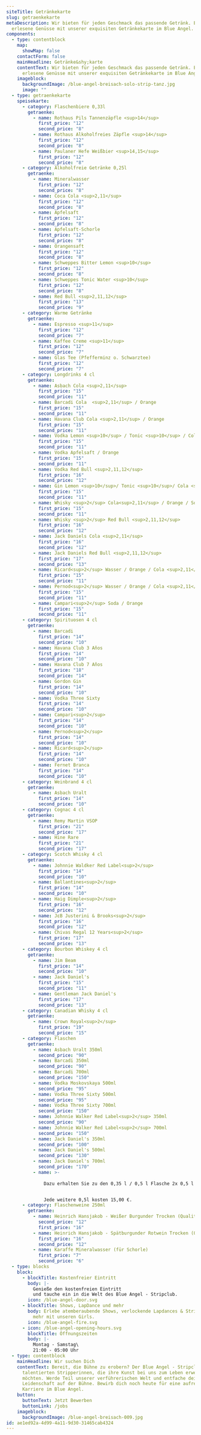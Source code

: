 ```yaml
---
siteTitle: Getränkekarte
slug: getraenkekarte
metaDescription: Wir bieten für jeden Geschmack das passende Getränk. Erlebe
  erlesene Genüsse mit unserer exquisiten Getränkekarte im Blue Angel.
components:
  - type: contentblock
    map:
      showMap: false
    contactForm: false
    mainHeadline: Getränke&shy;karte
    contentText: Wir bieten für jeden Geschmack das passende Getränk. Erlebe
      erlesene Genüsse mit unserer exquisiten Getränkekarte im Blue Angel.
    imageblock:
      backgroundImage: /blue-angel-breisach-solo-strip-tanz.jpg
      image: ""
  - type: getraenkekarte
    speisekarte:
      - category: Flaschenbiere 0,33l
        getraenke:
          - name: Rothaus Pils Tannenzäpfle <sup>14</sup>
            first_price: "12"
            second_price: "8"
          - name: Rothaus Alkoholfreies Zäpfle <sup>14</sup>
            first_price: "12"
            second_price: "8"
          - name: Paulaner Hefe Weißbier <sup>14,15</sup>
            first_price: "12"
            second_price: "8"
      - category: Alkoholfreie Getränke 0,25l
        getraenke:
          - name: Mineralwasser
            first_price: "12"
            second_price: "8"
          - name: Coca Cola <sup>2,11</sup>
            first_price: "12"
            second_price: "8"
          - name: Apfelsaft
            first_price: "12"
            second_price: "8"
          - name: Apfelsaft-Schorle
            first_price: "12"
            second_price: "8"
          - name: Orangensaft
            first_price: "12"
            second_price: "8"
          - name: Schweppes Bitter Lemon <sup>10</sup>
            first_price: "12"
            second_price: "8"
          - name: Schweppes Tonic Water <sup>10</sup>
            first_price: "12"
            second_price: "8"
          - name: Red Bull <sup>2,11,12</sup>
            first_price: "13"
            second_price: "9"
      - category: Warme Getränke
        getraenke:
          - name: Espresso <sup>11</sup>
            first_price: "12"
            second_price: "7"
          - name: Kaffee Creme <sup>11</sup>
            first_price: "12"
            second_price: "7"
          - name: Glas Tee (Pfefferminz o. Schwarztee)
            first_price: "12"
            second_price: "7"
      - category: Longdrinks 4 cl
        getraenke:
          - name: Asbach Cola <sup>2,11</sup>
            first_price: "15"
            second_price: "11"
          - name: Barcadi Cola  <sup>2,11</sup> / Orange
            first_price: "15"
            second_price: "11"
          - name: Havana Club Cola <sup>2,11</sup> / Orange
            first_price: "15"
            second_price: "11"
          - name: Vodka Lemon <sup>10</sup> / Tonic <sup>10</sup> / Cola <sup>2,11</sup>
            first_price: "15"
            second_price: "11"
          - name: Vodka Apfelsaft / Orange
            first_price: "15"
            second_price: "11"
          - name: Vodka Red Bull <sup>2,11,12</sup>
            first_price: "16"
            second_price: "12"
          - name: Gin Lemon <sup>10</sup>/ Tonic <sup>10</sup>/ Cola <sup>2,11</sup>/ Orange
            first_price: "15"
            second_price: "11"
          - name: Whisky <sup>2</sup> Cola<sup>2,11</sup> / Orange / Soda / Apfelsaft
            first_price: "15"
            second_price: "11"
          - name: Whisky <sup>2</sup> Red Bull <sup>2,11,12</sup>
            first_price: "16"
            second_price: "12"
          - name: Jack Daniels Cola <sup>2,11</sup>
            first_price: "16"
            second_price: "12"
          - name: Jack Daniels Red Bull <sup>2,11,12</sup>
            first_price: "17"
            second_price: "13"
          - name: Ricard<sup>2</sup> Wasser / Orange / Cola <sup>2,11</sup>
            first_price: "15"
            second_price: "11"
          - name: Pernod<sup>2</sup> Wasser / Orange / Cola <sup>2,11</sup>
            first_price: "15"
            second_price: "11"
          - name: Campari<sup>2</sup> Soda / Orange
            first_price: "15"
            second_price: "11"
      - category: Spirituosen 4 cl
        getraenke:
          - name: Barcadi
            first_price: "14"
            second_price: "10"
          - name: Havana Club 3 Años
            first_price: "14"
            second_price: "10"
          - name: Havana Club 7 Años
            first_price: "18"
            second_price: "14"
          - name: Gordon Gin
            first_price: "14"
            second_price: "10"
          - name: Vodka Three Sixty
            first_price: "14"
            second_price: "10"
          - name: Campari<sup>2</sup>
            first_price: "14"
            second_price: "10"
          - name: Pernod<sup>2</sup>
            first_price: "14"
            second_price: "10"
          - name: Ricard<sup>2</sup>
            first_price: "14"
            second_price: "10"
          - name: Fernet Branca
            first_price: "14"
            second_price: "10"
      - category: Weinbrand 4 cl
        getraenke:
          - name: Asbach Uralt
            first_price: "14"
            second_price: "10"
      - category: Cognac 4 cl
        getraenke:
          - name: Remy Martin VSOP
            first_price: "21"
            second_price: "17"
          - name: Hine Rare
            first_price: "21"
            second_price: "17"
      - category: Scotch Whisky 4 cl
        getraenke:
          - name: Johnnie Waldker Red Label<sup>2</sup>
            first_price: "14"
            second_price: "10"
          - name: Ballantines<sup>2</sup>
            first_price: "14"
            second_price: "10"
          - name: Haig Dimple<sup>2</sup>
            first_price: "16"
            second_price: "12"
          - name: JεB Justerini & Brooks<sup>2</sup>
            first_price: "16"
            second_price: "12"
          - name: Chivas Regal 12 Years<sup>2</sup>
            first_price: "17"
            second_price: "13"
      - category: Bourbon Whiskey 4 cl
        getraenke:
          - name: Jim Beam
            first_price: "14"
            second_price: "10"
          - name: Jack Daniel's
            first_price: "15"
            second_price: "11"
          - name: Gentleman Jack Daniel's
            first_price: "17"
            second_price: "13"
      - category: Canadian Whisky 4 cl
        getraenke:
          - name: Crown Royal<sup>2</sup>
            first_price: "19"
            second_price: "15"
      - category: Flaschen
        getraenke:
          - name: Asbach Uralt 350ml
            second_price: "90"
          - name: Barcadi 350ml
            second_price: "90"
          - name: Barcadi 700ml
            second_price: "150"
          - name: Vodka Moskovskaya 500ml
            second_price: "95"
          - name: Vodka Three Sixty 500ml
            second_price: "95"
          - name: Vodka Three Sixty 700ml
            second_price: "150"
          - name: Johnnie Walker Red Label<sup>2</sup> 350ml
            second_price: "90"
          - name: Johnnie Walker Red Label<sup>2</sup> 700ml
            second_price: "150"
          - name: Jack Daniel's 350ml
            second_price: "100"
          - name: Jack Daniel's 500ml
            second_price: "130"
          - name: Jack Daniel's 700ml
            second_price: "170"
          - name: >-
              	
              Dazu erhalten Sie zu den 0,35 l / 0,5 l Flasche 2x 0,5 l und zu den 0,7l Flaschen 3x  0,5 l Coca Cola<sup>2,11</sup>, Red Bull<sup>2,11,12</sup>, Schweppes Bitter Lemon<sup>10</sup>, Schweppes Tonic Water<sup>10</sup>, Orangensaft  oder Apfelsaft kostenlos.


              Jede weitere 0,5l kosten 15,00 €.
      - category: Flaschenweine 250ml
        getraenke:
          - name: Heinrich Hansjakob - Weißer Burgunder Trocken (Qualitätswein)
            second_price: "12"
            first_price: "16"
          - name: Heinrich Hansjakob - Spätburgunder Rotwein Trocken (Qualitätswein)
            first_price: "16"
            second_price: "12"
          - name: Karaffe Mineralwasser (für Schorle)
            first_price: "7"
            second_price: "6"
  - type: blocks
    block:
      - blockTitle: Kostenfreier Eintritt
        body: |-
          Genieße den kostenfreien Eintritt 
          und tauche ein in die Welt des Blue Angel - Stripclub.
        icon: /blue-angel-door.svg
      - blockTitle: Shows, LapDance und mehr
        body: Erlebe atemberaubende Shows, verlockende Lapdances & Striptease und vieles
          mehr mit unseren Girls.
        icon: /blue-angel-fire.svg
      - icon: /blue-angel-opening-hours.svg
        blockTitle: Öffnungszeiten
        body: |-
          Montag - Samstag\
          21:00 - 05:00 Uhr
  - type: contentblock
    mainHeadline: Wir suchen Dich
    contentText: Bereit, die Bühne zu erobern? Der Blue Angel - Stripclub sucht nach
      talentierten Stripperinnen, die ihre Kunst bei uns zum Leben erwecken
      möchten. Werde Teil unserer verführerischen Welt und entfache deine
      Leidenschaft auf der Bühne. Bewirb dich noch heute für eine aufregende
      Karriere im Blue Angel.
    button:
      buttonText: Jetzt Bewerben
      buttonLink: /jobs
    imageblock:
      backgroundImage: /blue-angel-breisach-009.jpg
id: ae1ed92a-4d99-4a11-9d30-31465cab4324
---
```

